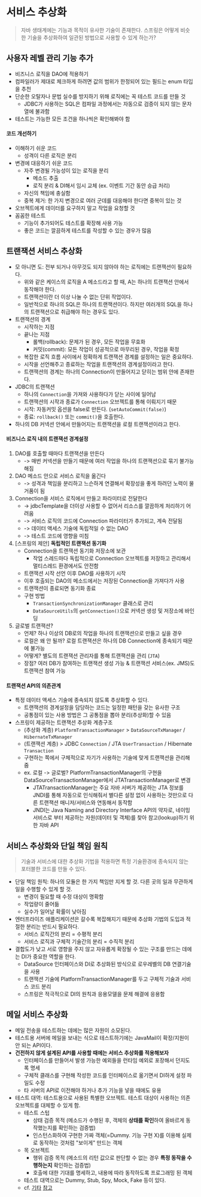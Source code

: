 # 서비스 추상화
> 자바 생태계에는 기능과 목적이 유사한 기술이 존재한다. 스프링은 어떻게 비슷한 기술을 추상화하여 일관된 방법으로 사용할 수 있게 하는가?


## 사용자 레벨 관리 기능 추가
- 비즈니스 로직을 DAO에 적용하기
- 컴파일러가 제대로 체크하게 하려면 값의 범위가 한정되어 있는 필드는 enum 타입을 추천
- 단순한 오탈자나 문법 실수를 방지하기 위해 로직에는 꼭 테스트 코드를 만들 것
    * JDBC가 사용하는 SQL은 컴파일 과정에서는 자동으로 검증이 되지 않는 문자열에 불과함
- 테스트는 가능한 모든 조건을 하나씩은 확인해봐야 함


#### 코드 개선하기
- 이해하기 쉬운 코드
    * 성격이 다른 로직은 분리
- 변경에 대응하기 쉬운 코드
    * 자주 변경될 가능성이 있는 로직을 분리
        + 메소드 추출
        + 로직 분리 & DI해서 임시 교체 (ex. 이벤트 기간 동안 승급 처리)
    * 자신의 책임에 충실함
    * 중복 제거: 한 가지 변경으로 여러 군데를 대응해야 한다면 중복이 있는 것
- 오브젝트에게 데이터를 요구하지 말고 작업을 요청할 것
- 꼼꼼한 테스트
    * 기능이 추가되어도 테스트를 확장해 사용 가능
    * 좋은 코드는 깔끔하게 테스트를 작성할 수 있는 경우가 많음


## 트랜잭션 서비스 추상화
- 모 아니면 도: 전부 되거나 아무것도 되지 않아야 하는 로직에는 트랜잭션이 필요하다.
    * 위와 같은 케이스의 로직을 A 메소드라고 할 때, A는 하나의 트랜잭션 안에서 동작해야 한다.
    * 트랜잭션이란 더 이상 나눌 수 없는 단위 작업이다.
    * 일반적으로 하나의 SQL은 하나의 트랜잭션이다. 하지만 여러개의 SQL을 하나의 트랜잭션으로 취급해야 하는 경우도 있다.
- 트랜잭션의 경계
    * 시작하는 지점
    * 끝나는 지점
        + 롤백(rollback): 문제가 된 경우, 모든 작업을 무효화
        + 커밋(commit): 모든 작업이 성공적으로 마무리된 경우, 작업을 확정
    * 복잡한 로직 흐름 사이에서 정확하게 트랜잭션 경계를 설정하는 일은 중요하다.
    * 시작을 선언해주고 종료하는 작업을 트랜잭션의 경계설정이라고 한다.
    * 트랜잭션의 경계는 하나의 Connection이 만들어지고 닫히는 범위 안에 존재한다.
- JDBC의 트랜잭션
    * 하나의 `Connection`을 가져와 사용하다가 닫는 사이에 일어남
    * 트랜잭션의 시작과 종료가 `Connection` 오브젝트를 통해 이뤄지기 때문
    * 시작: 자동커밋 옵션을 false로 만든다. (`setAutoCommit(false)`)
    * 종료: `rollback()` 또는 `commit()`을 호출한다.
- 하나의 DB 커넥션 안에서 만들어지는 트랜잭션을 로컬 트랜잭션이라고 한다.


#### 비즈니스 로직 내의 트랜잭션 경계설정
1. DAO를 호출할 때마다 트랜잭션을 만든다
    * -> 매번 커넥션을 만들기 때문에 여러 작업을 하나의 트랜잭션으로 묶기 불가능해짐
2. DAO 메소드 안으로 서비스 로직을 옮긴다
    * -> 성격과 책임을 분리하고 느슨하게 연결해서 확장성을 좋게 하려던 노력이 물거품이 됨
3. Connection을 서비스 로직에서 만들고 파라미터로 전달한다
    * -> jdbcTemplate을 더이상 사용할 수 없어서 리소스를 깔끔하게 처리하기 어려움
    * -> 서비스 로직의 코드에 Connection 파라미터가 추가되고, 계속 전달됨
    * -> 데이터 액세스 기술에 독립적일 수 없는 DAO
    * -> 테스트 코드에 영향을 미침
4. [스프링의 제안] **독립적인 트랜잭션 동기화**
    * Connection을 트랜잭션 동기화 저장소에 보관
        + 작업 스레드마다 독립적으로 Connection 오브젝트를 저장하고 관리해서 멀티스레드 환경에서도 안전함
    * 트랜잭션 시작 선언 이후 DAO를 사용하기 시작
    * 이후 호출되는 DAO의 메소드에서는 저장된 Connection을 가져다가 사용
    * 트랜잭션이 종료되면 동기화 종료
    * 구현 방법
        + `TransactionSynchronizationManager` 클래스로 관리
        + `DataSourceUtils`의 `getConnection()`으로 커넥션 생성 및 저장소에 바인딩
5. 글로벌 트랜잭션?
    * 언제? 하나 이상의 DB로의 작업을 하나의 트랜잭션으로 만들고 싶을 경우
    * 로컬은 왜 안 될까? 로컬 트랜잭션은 하나의 DB Connection에 종속되기 때문에 불가능
    * 어떻게? 별도의 트랜잭션 관리자를 통해 트랜잭션을 관리 (`JTA`)
    * 장점? 여러 DB가 참여하는 트랜잭션 생성 가능 & 트랜잭션 서비스(ex. JMS)도 트랜잭션 참여 가능


#### 트랜잭션 API의 의존관계
- 특정 데이터 액세스 기술에 종속되지 않도록 추상화할 수 있다.
    * 트랜잭션의 경계설정을 담당하는 코드는 일정한 패턴을 갖는 유사한 구조
    * 공통점이 있는 사용 방법은 그 공통점을 뽑아 분리(추상화)할 수 있음
- 스프링이 제공하는 트랜잭션 추상화 계층구조
    * (추상화 계층) `PlatformTransactionManager` > `DataSourceTxManager` / `HibernateTxManager` 
    * (트랜잭션 계층) > JDBC `Connection` / JTA `UserTransaction` / Hibernate `Transaction`
    * 구현하는 쪽에서 구체적으로 자기가 사용하는 기술에 맞게 트랜잭션을 관리해줌
    * ex. 로컬 -> 글로벌? PlatformTransactionManager의 구현을 DataSourceTransactionManager에서 JTATransactionManager로 변경
        + JTATransactionManager는 주요 자바 서버가 제공하는 JTA 정보를 JNDI를 통해 자동으로 인식해줘서 별다른 설정 없이 사용하는 것만으로 다른 트랜잭션 매니저/서비스와 연동해서 동작함
        + JNDI는 Java Naming and Directory Interface API의 약자로, 네이밍 서비스로 부터 제공하는 자원(데이터 및 객체)를 찾아 참고(lookup)하기 위한 자바 API


## 서비스 추상화와 단일 책임 원칙
> 기술과 서비스에 대한 추상화 기법을 적용하면 특정 기술환경에 종속되지 않는 포터블한 코드를 만들 수 있다.
- 단일 책임 원칙: 하나의 모듈은 한 가지 책임만 지게 할 것. 다른 곳의 일과 무관하게 일을 수행할 수 있게 할 것.
    * 변경이 필요할 때 수정 대상이 명확함
    * 작업량이 줄어듦
    * 실수가 일어날 확률이 낮아짐
- 엔터프라이즈 애플리케이션은 갈수록 복잡해지기 때문에 추상화 기법의 도입과 적절한 분리는 반드시 필요하다.
    * 서비스 로직간의 분리 = 수평적 분리
    * 서비스 로직과 구체적 기술간의 분리 = 수직적 분리
- 결합도가 낮고 서로 영향을 주지 않고 자유롭게 확장될 수 있는 구조를 만드는 데에는 DI가 중요한 역할을 한다.
    * DataSource 인터페이스와 DI로 추상화된 방식으로 로우레벨의 DB 연결기술을 사용
    * 트랜잭션 기술에 PlatformTransactionManager를 두고 구체적 기술과 서비스 코드 분리
    * 스프링은 적극적으로 DI의 원칙과 응용모델을 문제 해결에 응용함


## 메일 서비스 추상화
- 메일 전송을 테스트하는 데에는 많은 자원이 소모된다.
- 테스트용 서버에 메일을 보내는 식으로 테스트하기에는 JavaMail이 확장/지원이 안 되는 API이다.
- **건전하지 않게 설계된 API를 사용할 때에는 서비스 추상화를 적용해보자**
    * 인터페이스를 만들어서 발생 가능한 예외들을 런타임 예외로 포장해서 던지도록 명세
    * 구체적 클래스를 구현해 작성한 코드를 인터페이스로 옮기면서 DI하게 설정 파일도 수정
    * 타 서버의 API로 이전해야 하거나 추가 기능을 넣을 때에도 유용
- 테스트 대역: 테스트용으로 사용된 특별한 오브젝트. 테스트 대상이 사용하는 의존 오브젝트를 대체할 수 있게 함.
    * 테스트 스텁
        + 상태 검증 목적 (메소드가 수행된 후, 객체의 **상태를 확인**하여 올바르게 동작했는지를 확인하는 검증법)
        + 인스턴스화하여 구현한 가짜 객체(=Dummy. 기능 구현 X)를 이용해 실제로 동작하는 것처럼 "보이게" 만드는 객체
    * 목 오브젝트
        + 행위 검증 목적 (메소드의 리턴 값으로 판단할 수 없는 경우 **특정 동작을 수행하는지** 확인하는 검증법)
        + 호출에 대한 기대를 명세하고, 내용에 따라 동작하도록 프로그래밍 된 객체
    * 테스트 대역으로는 Dummy, Stub, Spy, Mock, Fake 등이 있다.
    * cf. [기타](https://github.com/team-tancheon/book-lounge/issues/16) [참고](https://github.com/team-tancheon/book-lounge/issues/14)